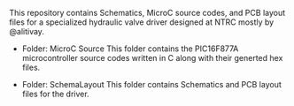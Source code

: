 This repository contains Schematics, MicroC source codes, and PCB layout files for a specialized hydraulic valve driver designed at NTRC mostly by @alitivay.

* Folder: MicroC Source
This folder contains the PIC16F877A microcontroller source codes written in C along with their generted hex files.

* Folder: SchemaLayout
This folder contains Schematics and PCB layout files for the driver.